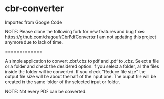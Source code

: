 cbr-converter
=============
Imported from Google Code

NOTE: Please clone the following fork for new features and bug fixes: https://github.com/dragouf/CbrPdfConverter
I am not updating this project anymore due to lack of time.

=============

A simple application to convert .cbr/.cbz to pdf and .pdf to .cbz.
Select a file or a folder and check the desidered option.
If you select a folder, all the files inside the folder will be converted.
If you check "Reduce file size" the output file size will be about the half of the input one.
The ouput file will be created in the same folder of the selected input or folder.

NOTE: Not every PDF can be converted.
